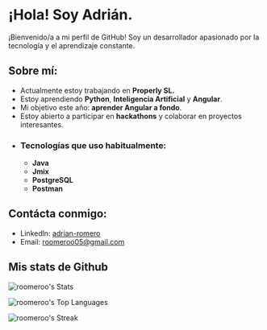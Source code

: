 
# ¡Hola! Soy Adrián.

¡Bienvenido/a a mi perfil de GitHub! Soy un desarrollador apasionado por la tecnología y el aprendizaje constante.

## Sobre mí:

- Actualmente estoy trabajando en **Properly SL.**
- Estoy aprendiendo **Python**, **Inteligencia Artificial** y **Angular**.
- Mi objetivo este año: **aprender Angular a fondo**.
- Estoy abierto a participar en **hackathons** y colaborar en proyectos interesantes.
- ### Tecnologías que uso habitualmente:
  - **Java**
  - **Jmix**
  - **PostgreSQL**
  - **Postman**

## Contácta conmigo:
- Linkedln: [adrian-romero](https://www.linkedin.com/in/adrian-romero-627b6b324/)
- Email: [roomeroo05@gmail.com](mailto:roomeroo05@gmail.com)

## Mis stats de Github

![roomeroo's Stats](https://github-readme-stats.vercel.app/api?username=roomeroo&theme=dracula&show_icons=true&hide_border=true&count_private=false)

![roomeroo's Top Languages](https://github-readme-stats.vercel.app/api/top-langs/?username=roomeroo&theme=dracula&show_icons=true&hide_border=true&layout=compact)

![roomeroo's Streak](https://github-readme-streak-stats.herokuapp.com/?user=roomeroo&theme=dracula&hide_border=true)
